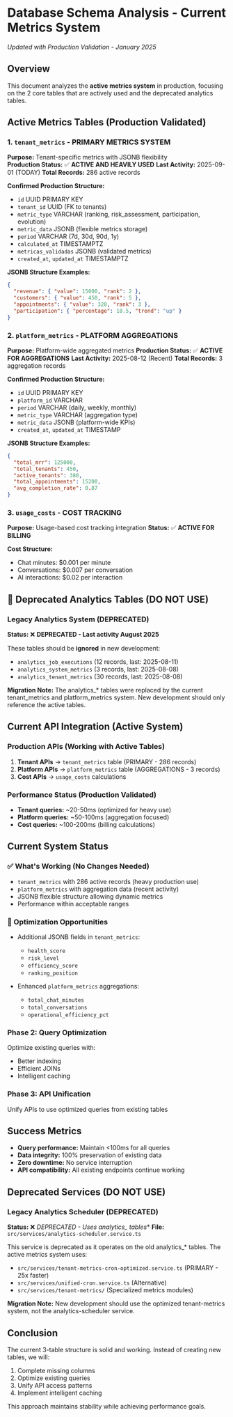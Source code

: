 # Database Schema Analysis - Current Metrics System
*Updated with Production Validation - January 2025*

## Overview
This document analyzes the **active metrics system** in production, focusing on the 2 core tables that are actively used and the deprecated analytics tables.

## Active Metrics Tables (Production Validated)

### 1. `tenant_metrics` - PRIMARY METRICS SYSTEM
**Purpose:** Tenant-specific metrics with JSONB flexibility  
**Production Status:** ✅ **ACTIVE AND HEAVILY USED**
**Last Activity:** 2025-09-01 (TODAY)
**Total Records:** 286 active records

**Confirmed Production Structure:**
- `id` UUID PRIMARY KEY
- `tenant_id` UUID (FK to tenants)
- `metric_type` VARCHAR (ranking, risk_assessment, participation, evolution)
- `metric_data` JSONB (flexible metrics storage)
- `period` VARCHAR (7d, 30d, 90d, 1y)
- `calculated_at` TIMESTAMPTZ
- `metricas_validadas` JSONB (validated metrics)
- `created_at`, `updated_at` TIMESTAMPTZ

**JSONB Structure Examples:**
```json
{
  "revenue": { "value": 15000, "rank": 2 },
  "customers": { "value": 450, "rank": 5 },
  "appointments": { "value": 320, "rank": 3 },
  "participation": { "percentage": 18.5, "trend": "up" }
}
```

### 2. `platform_metrics` - PLATFORM AGGREGATIONS
**Purpose:** Platform-wide aggregated metrics
**Production Status:** ✅ **ACTIVE FOR AGGREGATIONS**
**Last Activity:** 2025-08-12 (Recent)
**Total Records:** 3 aggregation records

**Confirmed Production Structure:**
- `id` UUID PRIMARY KEY
- `platform_id` VARCHAR
- `period` VARCHAR (daily, weekly, monthly)
- `metric_type` VARCHAR (aggregation type)
- `metric_data` JSONB (platform-wide KPIs)
- `created_at`, `updated_at` TIMESTAMP

**JSONB Structure Examples:**
```json
{
  "total_mrr": 125000,
  "total_tenants": 450,
  "active_tenants": 380,
  "total_appointments": 15200,
  "avg_completion_rate": 0.87
}
```

### 3. `usage_costs` - COST TRACKING
**Purpose:** Usage-based cost tracking integration
**Status:** ✅ **ACTIVE FOR BILLING**

**Cost Structure:**
- Chat minutes: $0.001 per minute
- Conversations: $0.007 per conversation  
- AI interactions: $0.02 per interaction

## 🚫 Deprecated Analytics Tables (DO NOT USE)

### Legacy Analytics System (DEPRECATED)
**Status:** ❌ **DEPRECATED - Last activity August 2025**

These tables should be **ignored** in new development:
- `analytics_job_executions` (12 records, last: 2025-08-11)
- `analytics_system_metrics` (3 records, last: 2025-08-08)  
- `analytics_tenant_metrics` (30 records, last: 2025-08-08)

**Migration Note:** The analytics_* tables were replaced by the current tenant_metrics and platform_metrics system. New development should only reference the active tables.

## Current API Integration (Active System)

### Production APIs (Working with Active Tables)
1. **Tenant APIs** → `tenant_metrics` table (PRIMARY - 286 records)
2. **Platform APIs** → `platform_metrics` table (AGGREGATIONS - 3 records)
3. **Cost APIs** → `usage_costs` calculations

### Performance Status (Production Validated)
- **Tenant queries:** ~20-50ms (optimized for heavy use)
- **Platform queries:** ~50-100ms (aggregation focused)
- **Cost queries:** ~100-200ms (billing calculations)

## Current System Status

### ✅ What's Working (No Changes Needed)
- `tenant_metrics` with 286 active records (heavy production use)
- `platform_metrics` with aggregation data (recent activity)
- JSONB flexible structure allowing dynamic metrics
- Performance within acceptable ranges

### 🔧 Optimization Opportunities  
- Additional JSONB fields in `tenant_metrics`:
  - `health_score`
  - `risk_level` 
  - `efficiency_score`
  - `ranking_position`

- Enhanced `platform_metrics` aggregations:
  - `total_chat_minutes`
  - `total_conversations` 
  - `operational_efficiency_pct`

### Phase 2: Query Optimization
Optimize existing queries with:
- Better indexing
- Efficient JOINs
- Intelligent caching

### Phase 3: API Unification
Unify APIs to use optimized queries from existing tables

## Success Metrics
- **Query performance:** Maintain <100ms for all queries
- **Data integrity:** 100% preservation of existing data
- **Zero downtime:** No service interruption
- **API compatibility:** All existing endpoints continue working

## Deprecated Services (DO NOT USE)

### Legacy Analytics Scheduler (DEPRECATED)
**Status:** ❌ **DEPRECATED - Uses analytics_* tables**
**File:** `src/services/analytics-scheduler.service.ts`

This service is deprecated as it operates on the old analytics_* tables. The active metrics system uses:
- `src/services/tenant-metrics-cron-optimized.service.ts` (PRIMARY - 25x faster)
- `src/services/unified-cron.service.ts` (Alternative)
- `src/services/tenant-metrics/` (Specialized metrics modules)

**Migration Note:** New development should use the optimized tenant-metrics system, not the analytics-scheduler service.

## Conclusion
The current 3-table structure is solid and working. Instead of creating new tables, we will:
1. Complete missing columns
2. Optimize existing queries
3. Unify API access patterns
4. Implement intelligent caching

This approach maintains stability while achieving performance goals.